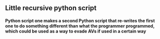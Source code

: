 ## Little recursive python script
#### Python script one makes a second Python script that re-writes the first one to do something different than what the programmer programmed, which could be used as a way to evade AVs if used in a certain way  
